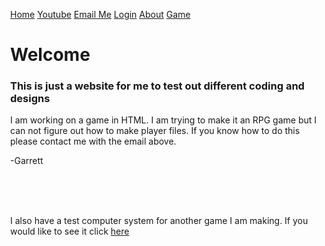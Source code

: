 <head>
  <title>GarbearLez - Home</title>
  <link rel="shortcut icon" href="/favicon.ico" type="image/x-icon" height="32" width="32">
  <link rel="stylesheet" type="text/css" href="/home.css" title="home">
  <style>
body {margin:0;}

.navbar {
  overflow: hidden;
  background-color: #333;
  position: fixed;
  top: 0;
  width: 100%;
}

.navbar a {
  float: left;
  display: block;
  color: #f2f2f2;
  text-align: center;
  padding: 14px 16px;
  text-decoration: none;
  font-size: 17px;
}

.main {
  padding: 16px;
  margin-top: 30px;
  height: 1500px; /* Used in this example to enable scrolling */
}
</style>
</head>
<body>
  <div class="navbar">
  <a href="/home.html">Home</a>
  <a href="https://youtube.com/garbear_lez">Youtube</a>
  <a href="mailto:garbearlez@gmail.com">Email Me</a>
  <a href="/login.html">Login</a>
  <a href="#about">About</a>
  <a href="/game.html">Game</a>
</div>
  <div class="main">
  <h1>Welcome</h1>
    <h3>This is just a website for me to test out different coding and designs</h3>
    <p>I am working on a game in HTML. I am trying to make it an RPG game but I can not figure out how to make player files. If you know how to do this please contact me with the email above.</p>
    <p>-Garrett</p>
    <br>
    <br>
    <br>
    <p>I also have a test computer system for another game I am making. If you would like to see it click <a href="/testcomputer/home.html">here</a></p>
    
  </div>
</body>
